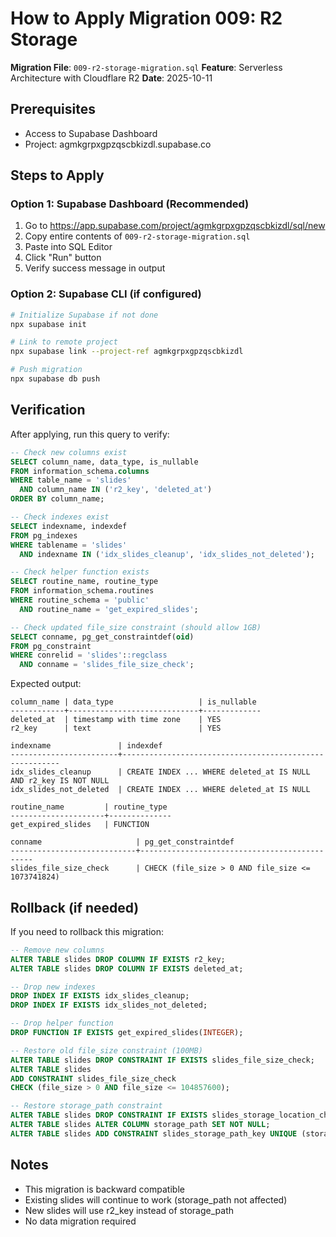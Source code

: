 # How to Apply Migration 009: R2 Storage

**Migration File**: `009-r2-storage-migration.sql`
**Feature**: Serverless Architecture with Cloudflare R2
**Date**: 2025-10-11

## Prerequisites
- Access to Supabase Dashboard
- Project: agmkgrpxgpzqscbkizdl.supabase.co

## Steps to Apply

### Option 1: Supabase Dashboard (Recommended)
1. Go to https://app.supabase.com/project/agmkgrpxgpzqscbkizdl/sql/new
2. Copy entire contents of `009-r2-storage-migration.sql`
3. Paste into SQL Editor
4. Click "Run" button
5. Verify success message in output

### Option 2: Supabase CLI (if configured)
```bash
# Initialize Supabase if not done
npx supabase init

# Link to remote project
npx supabase link --project-ref agmkgrpxgpzqscbkizdl

# Push migration
npx supabase db push
```

## Verification

After applying, run this query to verify:

```sql
-- Check new columns exist
SELECT column_name, data_type, is_nullable
FROM information_schema.columns
WHERE table_name = 'slides'
  AND column_name IN ('r2_key', 'deleted_at')
ORDER BY column_name;

-- Check indexes exist
SELECT indexname, indexdef
FROM pg_indexes
WHERE tablename = 'slides'
  AND indexname IN ('idx_slides_cleanup', 'idx_slides_not_deleted');

-- Check helper function exists
SELECT routine_name, routine_type
FROM information_schema.routines
WHERE routine_schema = 'public'
  AND routine_name = 'get_expired_slides';

-- Check updated file_size constraint (should allow 1GB)
SELECT conname, pg_get_constraintdef(oid)
FROM pg_constraint
WHERE conrelid = 'slides'::regclass
  AND conname = 'slides_file_size_check';
```

Expected output:
```
column_name | data_type                   | is_nullable
------------+-----------------------------+-------------
deleted_at  | timestamp with time zone    | YES
r2_key      | text                        | YES

indexname               | indexdef
------------------------+--------------------------------------------------------
idx_slides_cleanup      | CREATE INDEX ... WHERE deleted_at IS NULL AND r2_key IS NOT NULL
idx_slides_not_deleted  | CREATE INDEX ... WHERE deleted_at IS NULL

routine_name         | routine_type
---------------------+--------------
get_expired_slides   | FUNCTION

conname                     | pg_get_constraintdef
----------------------------+----------------------------------------------
slides_file_size_check      | CHECK (file_size > 0 AND file_size <= 1073741824)
```

## Rollback (if needed)

If you need to rollback this migration:

```sql
-- Remove new columns
ALTER TABLE slides DROP COLUMN IF EXISTS r2_key;
ALTER TABLE slides DROP COLUMN IF EXISTS deleted_at;

-- Drop new indexes
DROP INDEX IF EXISTS idx_slides_cleanup;
DROP INDEX IF EXISTS idx_slides_not_deleted;

-- Drop helper function
DROP FUNCTION IF EXISTS get_expired_slides(INTEGER);

-- Restore old file_size constraint (100MB)
ALTER TABLE slides DROP CONSTRAINT IF EXISTS slides_file_size_check;
ALTER TABLE slides
ADD CONSTRAINT slides_file_size_check
CHECK (file_size > 0 AND file_size <= 104857600);

-- Restore storage_path constraint
ALTER TABLE slides DROP CONSTRAINT IF EXISTS slides_storage_location_check;
ALTER TABLE slides ALTER COLUMN storage_path SET NOT NULL;
ALTER TABLE slides ADD CONSTRAINT slides_storage_path_key UNIQUE (storage_path);
```

## Notes
- This migration is backward compatible
- Existing slides will continue to work (storage_path not affected)
- New slides will use r2_key instead of storage_path
- No data migration required
